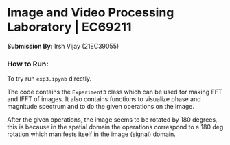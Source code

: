 # Image and Video Processing Laboratory | EC69211
**Submission By:** Irsh Vijay (21EC39055)

### How to Run:
To try run `exp3.ipynb` directly.

The code contains the `Experiment3` class which can be used for making FFT and IFFT of images. It also contains functions to visualize phase and magnitude spectrum and to do the given operations on the image.

After the given operations, the image seems to be rotated by 180 degrees, this is because in the spatial domain the operations correspond to a 180 deg rotation which manifests itself in the image (signal) domain.